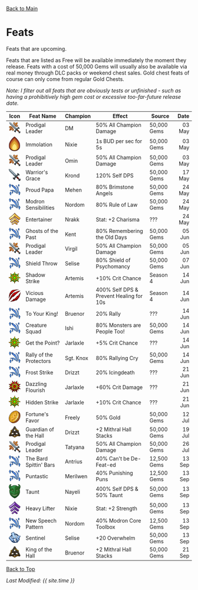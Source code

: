 [Back to Main](index.md)

# Feats

Feats that are upcoming.

Feats that are listed as Free will be available immediately the moment they release. Feats with a cost of 50,000 Gems will usually also be available via real money through DLC packs or weekend chest sales. Gold chest feats of course can only come from regular Gold Chests.

*Note: I filter out all feats that are obviously tests or unfinished - such as having a prohibitively high gem cost or excessive too-far-future release date.*

| Icon | Feat Name | Champion | Effect | Source | Date |
|---|---|---|---|---|--:|
| ![Prodigal Leader Icon](images/featicons/globaldps.png) | Prodigal Leader | DM | 50% All Champion Damage | 50,000 Gems | 03 May |
| ![Immolation Icon](images/featicons/immolation.png) | Immolation | Nixie | 1s BUD per sec for 5s | 50,000 Gems | 03 May |
| ![Prodigal Leader Icon](images/featicons/globaldps.png) | Prodigal Leader | Omin | 50% All Champion Damage | 50,000 Gems | 03 May |
| ![Warrior's Grace Icon](images/featicons/selfdps.png) | Warrior's Grace | Krond | 120% Self DPS | 50,000 Gems | 17 May |
| ![Proud Papa Icon](images/featicons/upgradefa.png) | Proud Papa | Mehen | 80% Brimstone Angels | 50,000 Gems | 24 May |
| ![Modron Sensibilities Icon](images/featicons/upgradefa.png) | Modron Sensibilities | Nordom | 80% Rule of Law | 50,000 Gems | 24 May |
| ![Entertainer Icon](images/featicons/attributeboostx2.png) | Entertainer | Nrakk | Stat: +2 Charisma | ??? | 24 May |
| ![Ghosts of the Past Icon](images/featicons/upgradefa.png) | Ghosts of the Past | Kent | 80% Remembering the Old Days | 50,000 Gems | 05 Jun |
| ![Prodigal Leader Icon](images/featicons/globaldps.png) | Prodigal Leader | Virgil | 50% All Champion Damage | 50,000 Gems | 05 Jun |
| ![Shield Throw Icon](images/featicons/upgradefa.png) | Shield Throw | Selise | 80% Shield of Psychomancy | 50,000 Gems | 07 Jun |
| ![Shadow Strike Icon](images/featicons/critchanceincrease.png) | Shadow Strike | Artemis | +10% Crit Chance | Season 4 | 14 Jun |
| ![Vicious Damage Icon](images/featicons/viciousdamage.png) | Vicious Damage | Artemis | 400% Self DPS & Prevent Healing for 10s | Season 4 | 14 Jun |
| ![To Your King! Icon](images/featicons/upgradefa.png) | To Your King! | Bruenor | 20% Rally | ??? | 14 Jun |
| ![Creature Squad Icon](images/featicons/upgradefa.png) | Creature Squad | Ishi | 80% Monsters are People Too! | 50,000 Gems | 14 Jun |
| ![Get the Point? Icon](images/featicons/critchanceincrease.png) | Get the Point? | Jarlaxle | +5% Crit Chance | ??? | 14 Jun |
| ![Rally of the Protectors Icon](images/featicons/upgradefa.png) | Rally of the Protectors | Sgt. Knox | 80% Rallying Cry | 50,000 Gems | 14 Jun |
| ![Frost Strike Icon](images/featicons/upgradefa.png) | Frost Strike | Drizzt | 20% Icingdeath | ??? | 21 Jun |
| ![Dazzling Flourish Icon](images/featicons/critdamageincrease.png) | Dazzling Flourish | Jarlaxle | +60% Crit Damage | ??? | 21 Jun |
| ![Hidden Strike Icon](images/featicons/critchanceincrease.png) | Hidden Strike | Jarlaxle | +10% Crit Chance | ??? | 21 Jun |
| ![Fortune's Favor Icon](images/featicons/goldfind.png) | Fortune's Favor | Freely | 50% Gold | 50,000 Gems | 12 Jul |
| ![Guardian of the Hall Icon](images/featicons/mithralhallstackbonus.png) | Guardian of the Hall | Drizzt | +2 Mithral Hall Stacks | 50,000 Gems | 19 Jul |
| ![Prodigal Leader Icon](images/featicons/globaldps.png) | Prodigal Leader | Tatyana | 50% All Champion Damage | 50,000 Gems | 26 Jul |
| ![The Bard Spittin' Bars Icon](images/featicons/upgradefa.png) | The Bard Spittin' Bars | Antrius | 40% Can't be De-Feat-ed | 12,500 Gems | 13 Sep |
| ![Puntastic Icon](images/featicons/upgradefa.png) | Puntastic | Merilwen | 40% Punishing Puns | 12,500 Gems | 13 Sep |
| ![Taunt Icon](images/featicons/taunt.png) | Taunt | Nayeli | 400% Self DPS & 50% Taunt | 50,000 Gems | 13 Sep |
| ![Heavy Lifter Icon](images/featicons/attributeboost.png) | Heavy Lifter | Nixie | Stat: +2 Strength | 50,000 Gems | 13 Sep |
| ![New Speech Pattern Icon](images/featicons/upgradefa.png) | New Speech Pattern | Nordom | 40% Modron Core Toolbox | 12,500 Gems | 13 Sep |
| ![Sentinel Icon](images/featicons/overhelm.png) | Sentinel | Selise | +20 Overwhelm | 50,000 Gems | 13 Sep |
| ![King of the Hall Icon](images/featicons/mithralhallstackbonus.png) | King of the Hall | Bruenor | +2 Mithral Hall Stacks | 50,000 Gems | 21 Sep |

[Back to Top](#top)

*Last Modified: {{ site.time }}*